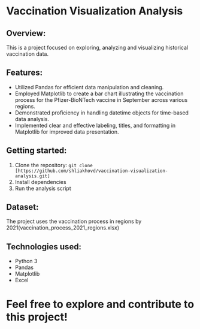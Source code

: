 # Vaccination Visualization Analysis

## Overview:
This is a project focused on exploring, analyzing and visualizing historical vaccination data.

## Features:
- Utilized Pandas for efficient data manipulation and cleaning.
- Employed Matplotlib to create a bar chart illustrating the vaccination process for the Pfizer-BioNTech vaccine in September across various regions.
- Demonstrated proficiency in handling datetime objects for time-based data analysis.
- Implemented clear and effective labeling, titles, and formatting in Matplotlib for improved data presentation.

## Getting started:
1. Clone the repository: `git clone [https://github.com/shliakhovd/vaccination-visualization-analysis.git]`
2. Install dependencies
3. Run the analysis script

## Dataset:
The project uses the vaccination process in regions by 2021(vaccination_process_2021_regions.xlsx)

## Technologies used:
- Python 3
- Pandas
- Matplotlib
- Excel


# Feel free to explore and contribute to this project!